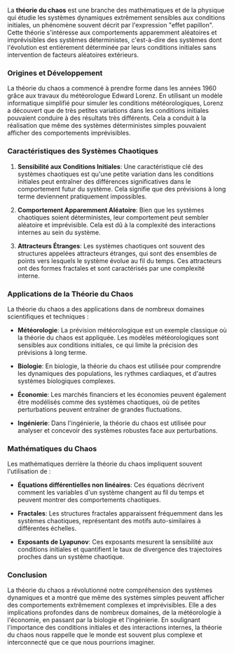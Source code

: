 La **théorie du chaos** est une branche des mathématiques et de la physique qui étudie les systèmes dynamiques extrêmement sensibles aux conditions initiales, un phénomène souvent décrit par l'expression "effet papillon". Cette théorie s'intéresse aux comportements apparemment aléatoires et imprévisibles des systèmes déterministes, c'est-à-dire des systèmes dont l'évolution est entièrement déterminée par leurs conditions initiales sans intervention de facteurs aléatoires extérieurs.

### Origines et Développement

La théorie du chaos a commencé à prendre forme dans les années 1960 grâce aux travaux du météorologue Edward Lorenz. En utilisant un modèle informatique simplifié pour simuler les conditions météorologiques, Lorenz a découvert que de très petites variations dans les conditions initiales pouvaient conduire à des résultats très différents. Cela a conduit à la réalisation que même des systèmes déterministes simples pouvaient afficher des comportements imprévisibles.

### Caractéristiques des Systèmes Chaotiques

1. **Sensibilité aux Conditions Initiales**: Une caractéristique clé des systèmes chaotiques est qu'une petite variation dans les conditions initiales peut entraîner des différences significatives dans le comportement futur du système. Cela signifie que des prévisions à long terme deviennent pratiquement impossibles.

2. **Comportement Apparemment Aléatoire**: Bien que les systèmes chaotiques soient déterministes, leur comportement peut sembler aléatoire et imprévisible. Cela est dû à la complexité des interactions internes au sein du système.

3. **Attracteurs Étranges**: Les systèmes chaotiques ont souvent des structures appelées attracteurs étranges, qui sont des ensembles de points vers lesquels le système évolue au fil du temps. Ces attracteurs ont des formes fractales et sont caractérisés par une complexité interne.

### Applications de la Théorie du Chaos

La théorie du chaos a des applications dans de nombreux domaines scientifiques et techniques :

- **Météorologie**: La prévision météorologique est un exemple classique où la théorie du chaos est appliquée. Les modèles météorologiques sont sensibles aux conditions initiales, ce qui limite la précision des prévisions à long terme.

- **Biologie**: En biologie, la théorie du chaos est utilisée pour comprendre les dynamiques des populations, les rythmes cardiaques, et d'autres systèmes biologiques complexes.

- **Économie**: Les marchés financiers et les économies peuvent également être modélisés comme des systèmes chaotiques, où de petites perturbations peuvent entraîner de grandes fluctuations.

- **Ingénierie**: Dans l'ingénierie, la théorie du chaos est utilisée pour analyser et concevoir des systèmes robustes face aux perturbations.

### Mathématiques du Chaos

Les mathématiques derrière la théorie du chaos impliquent souvent l'utilisation de :

- **Équations différentielles non linéaires**: Ces équations décrivent comment les variables d'un système changent au fil du temps et peuvent montrer des comportements chaotiques.

- **Fractales**: Les structures fractales apparaissent fréquemment dans les systèmes chaotiques, représentant des motifs auto-similaires à différentes échelles.

- **Exposants de Lyapunov**: Ces exposants mesurent la sensibilité aux conditions initiales et quantifient le taux de divergence des trajectoires proches dans un système chaotique.

### Conclusion

La théorie du chaos a révolutionné notre compréhension des systèmes dynamiques et a montré que même des systèmes simples peuvent afficher des comportements extrêmement complexes et imprévisibles. Elle a des implications profondes dans de nombreux domaines, de la météorologie à l'économie, en passant par la biologie et l'ingénierie. En soulignant l'importance des conditions initiales et des interactions internes, la théorie du chaos nous rappelle que le monde est souvent plus complexe et interconnecté que ce que nous pourrions imaginer.
